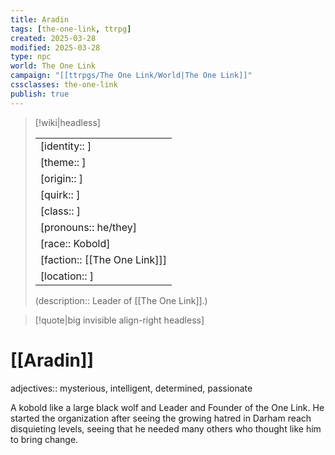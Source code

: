 ```yaml
---
title: Aradin
tags: [the-one-link, ttrpg]
created: 2025-03-28
modified: 2025-03-28
type: npc
world: The One Link
campaign: "[[ttrpgs/The One Link/World|The One Link]]"
cssclasses: the-one-link
publish: true
---
```


> [!wiki|headless]
>
> |               |
> | ------------- |
> | [identity:: ] |
> | [theme:: ] |
> | [origin:: ] |
> | [quirk:: ] |
> | [class:: ] |
> | [pronouns:: he/they] |
> | [race:: Kobold] |
> | [faction:: [[The One Link]]] |
> | [location:: ] |
>
> (description:: Leader of [[The One Link]].)

> [!quote|big invisible align-right headless]

# [[Aradin]]

adjectives:: mysterious, intelligent, determined, passionate

A kobold like a large black wolf and Leader and Founder of the One Link. He started the organization after seeing the growing hatred in Darham reach disquieting levels, seeing that he needed many others who thought like him to bring change.
